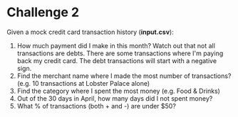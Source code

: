 # Challenge 2

Given a mock credit card transaction history (**input.csv**):
1. How much payment did I make in this month? Watch out that not all transactions are debts. There are some transactions where I'm paying back my credit card. The debt transactions will start with a negative sign.
2. Find the merchant name where I made the most number of transactions? (e.g. 10 transactions at Lobster Palace alone)
3. Find the category where I spent the most money (e.g. Food & Drinks)
4. Out of the 30 days in April, how many days did I not spent money?
5. What % of transactions (both + and -) are under $50?
